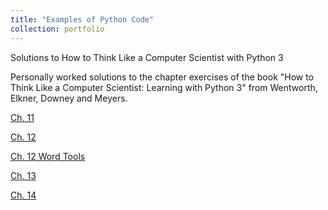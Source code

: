 ```yaml
---
title: "Examples of Python Code"
collection: portfolio
---
```


Solutions to How to Think Like a Computer Scientist with Python 3

Personally worked solutions to the chapter exercises of the book "How to Think Like a Computer Scientist: Learning with Python 3" from Wentworth, Elkner,
Downey and Meyers.

[Ch. 11](https://gzhelev2020.github.io/files/ch.11.pdf)

[Ch. 12](https://gzhelev2020.github.io/files/ch.12.pdf)

[Ch. 12 Word Tools](https://gzhelev2020.github.io/files/wordtools.pdf)

[Ch. 13](https://gzhelev2020.github.io/files/ch.13.pdf)

[Ch. 14](https://gzhelev2020.github.io/files/ch.14.pdf)
